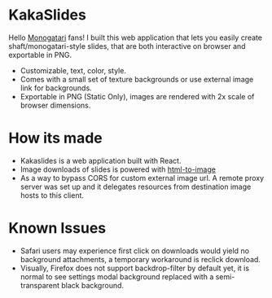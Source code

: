 # KakaSlides

Hello [Monogatari](https://en.wikipedia.org/wiki/Monogatari_(series)) fans! I built this web application that lets you easily create shaft/monogatari-style slides, that are both interactive on browser and exportable in PNG.

- Customizable, text, color, style.
- Comes with a small set of texture backgrounds or use external image link for backgrounds.
- Exportable in PNG (Static Only), images are rendered with 2x scale of browser dimensions.

# How its made

- Kakaslides is a web application built with React. 
- Image downloads of slides is powered with [html-to-image](https://github.com/bubkoo/html-to-image)
- As a way to bypass CORS for custom external image url. A remote proxy server was set up and it delegates resources from destination image hosts to this client.

# Known Issues

- Safari users may experience first click on downloads would yield no background attachments, a temporary workaround is reclick download.
- Visually, Firefox does not support backdrop-filter by default yet, it is normal to see settings modal background replaced with a semi-transparent black background.
